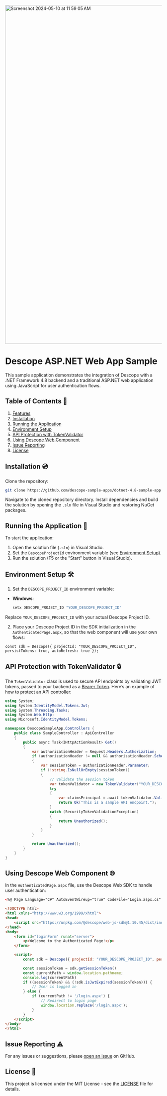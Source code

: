<img width="1088" alt="Screenshot 2024-05-10 at 11 59 05 AM" src="https://github.com/descope-sample-apps/dotnet-4.8-sample-app/assets/32936811/d9487528-727a-4cf1-8607-ae5731305c76">

# Descope ASP.NET Web App Sample

This sample application demonstrates the integration of Descope with a .NET Framework 4.8 backend and a traditional ASP.NET web application using JavaScript for user authentication flows.

## Table of Contents 📝

1. [Features](#features)
2. [Installation](#installation)
3. [Running the Application](#running-the-application)
4. [Environment Setup](#environment-setup)
5. [API Protection with TokenValidator](#api-protection-with-tokenvalidator)
6. [Using Descope Web Component](#using-descope-web-component)
7. [Issue Reporting](#issue-reporting)
8. [License](#license)

## Installation 💿

Clone the repository:

```bash
git clone https://github.com/descope-sample-apps/dotnet-4.8-sample-app
```

Navigate to the cloned repository directory. Install dependencies and build the solution by opening the `.sln` file in Visual Studio and restoring NuGet packages.

## Running the Application 🚀

To start the application:

1. Open the solution file (`.sln`) in Visual Studio.
2. Set the `DescopeProjectId` environment variable (see [Environment Setup](#environment-setup)).
3. Run the solution (F5 or the "Start" button in Visual Studio).

## Environment Setup 🛠️

1. Set the `DESCOPE_PROJECT_ID` environment variable:

- **Windows**:
  ```bash
  setx DESCOPE_PROJECT_ID "YOUR_DESCOPE_PROJECT_ID"
  ```

Replace `YOUR_DESCOPE_PROJECT_ID` with your actual Descope Project ID.

2. Place your Descope Project ID in the SDK initialization in the `AuthenticatedPage.aspx`, so that the web component will use your own flows:

```
const sdk = Descope({ projectId: "YOUR_DESCOPE_PROJECT_ID", persistTokens: true, autoRefresh: true });
```

## API Protection with TokenValidator 🔒

The `TokenValidator` class is used to secure API endpoints by validating JWT tokens, passed to your backend as a [Bearer Token](https://swagger.io/docs/specification/authentication/bearer-authentication/). Here’s an example of how to protect an API controller:

```csharp
using System;
using System.IdentityModel.Tokens.Jwt;
using System.Threading.Tasks;
using System.Web.Http;
using Microsoft.IdentityModel.Tokens;

namespace DescopeSampleApp.Controllers {
    public class SampleController : ApiController
    {
        public async Task<IHttpActionResult> Get()
        {
            var authorizationHeader = Request.Headers.Authorization;
            if (authorizationHeader != null && authorizationHeader.Scheme.Equals("Bearer", StringComparison.OrdinalIgnoreCase))
            {
                var sessionToken = authorizationHeader.Parameter;
                if (!string.IsNullOrEmpty(sessionToken))
                { 
                    // Validate the session token
                    var tokenValidator = new TokenValidator("YOUR_DESCOPE_PROJECT_ID");
                    try
                    {
                        var claimsPrincipal = await tokenValidator.ValidateSession(sessionToken);
                        return Ok("This is a sample API endpoint.");
                    }
                    catch (SecurityTokenValidationException)
                    {
                        return Unauthorized();
                    }
                }
            }

            return Unauthorized();
        }
    }
}
```

## Using Descope Web Component 🌐

In the `AuthenticatedPage.aspx` file, use the Descope Web SDK to handle user authentication:

```html
<%@ Page Language="C#" AutoEventWireup="true" CodeFile="Login.aspx.cs" Inherits="DescopeSampleApp.WebForm1" %>

<!DOCTYPE html>
<html xmlns="http://www.w3.org/1999/xhtml">
<head>
    <script src="https://unpkg.com/@descope/web-js-sdk@1.10.45/dist/index.umd.js"></script>
</head>
<body>
    <form id="loginForm" runat="server">
        <p>Welcome to the Authenticated Page!</p>
    </form>

    <script>
        const sdk = Descope({ projectId: "YOUR_DESCOPE_PROJECT_ID", persistTokens: true, autoRefresh: true });

        const sessionToken = sdk.getSessionToken()
        const currentPath = window.location.pathname;
        console.log(currentPath)
        if ((sessionToken) && (!sdk.isJwtExpired(sessionToken))) {
            // User is logged in
        } else {
            if (currentPath != '/login.aspx') {
                // Redirect to login page
                window.location.replace('/login.aspx');
            }
        }
    </script>
</body>
</html>
```

## Issue Reporting ⚠️

For any issues or suggestions, please [open an issue](https://github.com/descope-sample-apps/dotnet-4.8-sample-app/issues) on GitHub.

## License 📜

This project is licensed under the MIT License - see the [LICENSE](LICENSE) file for details.
